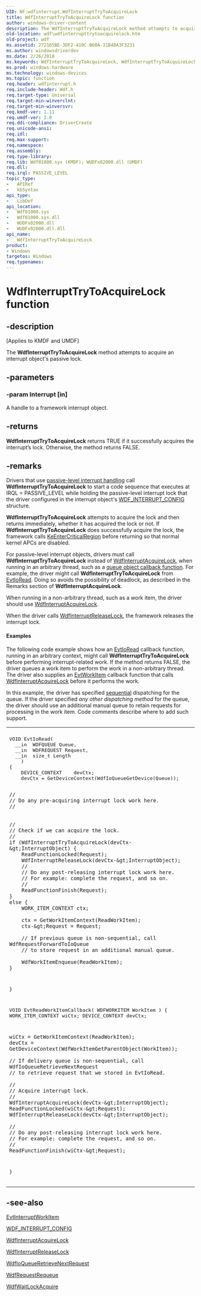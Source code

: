 ```yaml
---
UID: NF:wdfinterrupt.WdfInterruptTryToAcquireLock
title: WdfInterruptTryToAcquireLock function
author: windows-driver-content
description: The WdfInterruptTryToAcquireLock method attempts to acquire an interrupt object's passive lock.
old-location: wdf\wdfinterrupttrytoacquirelock.htm
old-project: wdf
ms.assetid: 272165BE-3DF2-410C-B60A-31B48A3F3231
ms.author: windowsdriverdev
ms.date: 2/26/2018
ms.keywords: WdfInterruptTryToAcquireLock, WdfInterruptTryToAcquireLock method, kmdf.wdfinterrupttrytoacquirelock, wdf.wdfinterrupttrytoacquirelock, wdfinterrupt/WdfInterruptTryToAcquireLock
ms.prod: windows-hardware
ms.technology: windows-devices
ms.topic: function
req.header: wdfinterrupt.h
req.include-header: Wdf.h
req.target-type: Universal
req.target-min-winverclnt: 
req.target-min-winversvr: 
req.kmdf-ver: 1.11
req.umdf-ver: 2.0
req.ddi-compliance: DriverCreate
req.unicode-ansi: 
req.idl: 
req.max-support: 
req.namespace: 
req.assembly: 
req.type-library: 
req.lib: Wdf01000.sys (KMDF); WUDFx02000.dll (UMDF)
req.dll: 
req.irql: PASSIVE_LEVEL
topic_type:
-	APIRef
-	kbSyntax
api_type:
-	LibDef
api_location:
-	Wdf01000.sys
-	Wdf01000.sys.dll
-	WUDFx02000.dll
-	WUDFx02000.dll.dll
api_name:
-	WdfInterruptTryToAcquireLock
product:
- Windows
targetos: Windows
req.typenames: 
---
```


# WdfInterruptTryToAcquireLock function


## -description


<p class="CCE_Message">[Applies to KMDF and UMDF]

 The <b>WdfInterruptTryToAcquireLock</b> method attempts to acquire an interrupt object's passive lock. 


## -parameters




### -param Interrupt [in]

A handle to a framework interrupt object.


## -returns



<b>WdfInterruptTryToAcquireLock</b> returns TRUE if it successfully acquires the interrupt’s lock. Otherwise, the method returns FALSE.




## -remarks



Drivers that use <a href="https://docs.microsoft.com/en-us/windows-hardware/drivers/wdf/supporting-passive-level-interrupts">passive-level interrupt handling</a> call <b>WdfInterruptTryToAcquireLock</b> to start a code sequence that executes at IRQL = PASSIVE_LEVEL while holding the passive-level interrupt lock that the driver configured in the interrupt object's <a href="https://msdn.microsoft.com/library/windows/hardware/ff552347">WDF_INTERRUPT_CONFIG</a> structure.

<b>WdfInterruptTryToAcquireLock</b> attempts to acquire the lock and then returns immediately, whether it has acquired the lock or not. If <b>WdfInterruptTryToAcquireLock</b> does successfully acquire the lock, the framework calls <a href="https://msdn.microsoft.com/library/windows/hardware/ff552021">KeEnterCriticalRegion</a> before returning so that normal kernel APCs are disabled.

For passive-level interrupt objects, drivers must call <b>WdfInterruptTryToAcquireLock</b> instead of <a href="https://msdn.microsoft.com/library/windows/hardware/ff547340">WdfInterruptAcquireLock</a>, when running in an arbitrary thread, such as a <a href="https://msdn.microsoft.com/5C311AF5-A67A-4F97-8605-1DD16C9D7839">queue object callback function</a>. For example, the driver might call <b>WdfInterruptTryToAcquireLock</b> from <a href="https://msdn.microsoft.com/d6fbb153-1355-4e94-b5d3-a218bd8c565d">EvtIoRead</a>.  Doing so avoids the possibility of deadlock, as described in the Remarks section of <b>WdfInterruptAcquireLock</b>.

When running in  a non-arbitrary thread, such as a work item, the driver should use <a href="https://msdn.microsoft.com/library/windows/hardware/ff547340">WdfInterruptAcquireLock</a>.

When the driver calls <a href="https://msdn.microsoft.com/library/windows/hardware/ff547376">WdfInterruptReleaseLock</a>, the framework releases the interrupt lock.


#### Examples

The following code example shows how an <a href="https://msdn.microsoft.com/d6fbb153-1355-4e94-b5d3-a218bd8c565d">EvtIoRead</a> callback function, running in an arbitrary context, might call <b>WdfInterruptTryToAcquireLock</b> before performing interrupt-related work. If  the method returns FALSE, the driver queues a work item to perform the work in a non-arbitrary thread. The driver also supplies an <a href="https://msdn.microsoft.com/2a2811de-9024-40a8-b8af-b61ca4100218">EvtWorkItem</a> callback function that calls <a href="https://msdn.microsoft.com/library/windows/hardware/ff547340">WdfInterruptAcquireLock</a> before it performs the work.

 In this example, the driver has specified <a href="https://docs.microsoft.com/en-us/windows-hardware/drivers/wdf/dispatching-methods-for-i-o-requests">sequential</a> dispatching for the queue.   If the driver specified <i>any other dispatching method</i> for the queue, the driver should use an additional manual queue to retain requests for processing in the work item.  Code comments describe where to add such support.

<div class="code"><span codelanguage=""><table>
<tr>
<th></th>
</tr>
<tr>
<td>
<pre>
VOID EvtIoRead(
  __in  WDFQUEUE Queue,
  __in  WDFREQUEST Request,
  __in  size_t Length
    )
{
    DEVICE_CONTEXT    devCtx;
    devCtx = GetDeviceContext(WdfIoQueueGetDevice(Queue));
    
    //
    // Do any pre-acquiring interrupt lock work here.
    //
   

    //
    // Check if we can acquire the lock.
    //
    if (WdfInterruptTryToAcquireLock(devCtx-&gt;InterruptObject) {
        ReadFunctionLocked(Request);
        WdfInterruptReleaseLock(devCtx-&gt;InterruptObject);
        //
        // Do any post-releasing interrupt lock work here.
        // For example: complete the request, and so on.
        //
        ReadFunctionFinish(Request); 
    }
    else {
        WORK_ITEM_CONTEXT ctx;

        ctx = GetWorkItemContext(ReadWorkItem);
        ctx-&gt;Request = Request;

        // If previous queue is non-sequential, call WdfRequestForwardToIoQueue 
        // to store request in an additional manual queue.

        WdfWorkItemEnqueue(ReadWorkItem);
    }
}


VOID
EvtReadWorkItemCallback(
    WDFWORKITEM WorkItem
    )
{
    WORK_ITEM_CONTEXT wiCtx;
    DEVICE_CONTEXT    devCtx;

    wiCtx = GetWorkItemContext(ReadWorkItem);
    devCtx = GetDeviceContext(WdfWorkItemGetParentObject(WorkItem));

    // If delivery queue is non-sequential, call WdfIoQueueRetrieveNextRequest 
    // to retrieve request that we stored in EvtIoRead.

    //
    // Acquire interrupt lock.
    //
    WdfInterruptAcquireLock(devCtx-&gt;InterruptObject);
    ReadFunctionLocked(wiCtx-&gt;Request);
    WdfInterruptReleaseLock(devCtx-&gt;InterruptObject);

    //
    // Do any post-releasing interrupt lock work here.
    // For example: complete the request, and so on.
    //
    ReadFunctionFinish(wiCtx-&gt;Request); 
}</pre>
</td>
</tr>
</table></span></div>



## -see-also




<a href="https://msdn.microsoft.com/1A473A08-EA23-4DFE-8B58-EBB4AC977891">EvtInterruptWorkItem</a>



<a href="https://msdn.microsoft.com/library/windows/hardware/ff552347">WDF_INTERRUPT_CONFIG</a>



<a href="https://msdn.microsoft.com/library/windows/hardware/ff547340">WdfInterruptAcquireLock</a>



<a href="https://msdn.microsoft.com/library/windows/hardware/ff547376">WdfInterruptReleaseLock</a>



<a href="https://msdn.microsoft.com/library/windows/hardware/hh975100">WdfIoQueueRetrieveNextRequest</a>



<a href="https://msdn.microsoft.com/library/windows/hardware/ff550012">WdfRequestRequeue</a>



<a href="https://msdn.microsoft.com/library/windows/hardware/ff551168">WdfWaitLockAcquire</a>
 

 

